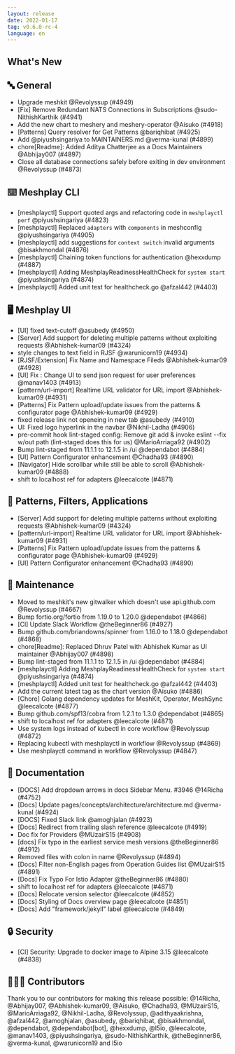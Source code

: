 ```yaml
---
layout: release
date: 2022-01-17
tag: v0.6.0-rc-4
language: en
---
```


## What's New
## 🔤 General
- Upgrade meshkit @Revolyssup (#4949)
- [Fix] Remove Redundant NATS Connections in Subscriptions @sudo-NithishKarthik (#4941)
- Add the new chart to meshery and meshery-operator @Aisuko (#4918)
- [Patterns] Query resolver for Get Patterns @bariqhibat (#4925)
- Add @piyushsingariya to MAINTAINERS.md @verma-kunal (#4899)
- chore[Readme]: Added Aditya Chatterjee as a Docs Maintainers @Abhijay007 (#4897)
-  Close all database connections safely before exiting in dev environment  @Revolyssup (#4873)

## ⌨️ Meshplay CLI

- [meshplayctl] Support quoted args and refactoring code in `meshplayctl perf` @piyushsingariya (#4823)
- [meshplayctl] Replaced `adapters` with `components` in meshconfig @piyushsingariya (#4905)
- [meshplayctl] add suggestions for `context switch` invalid arguments @bisakhmondal (#4876)
- [meshplayctl] Chaining token functions for authentication @hexxdump (#4887)
- [meshplayctl] Adding MeshplayReadinessHealthCheck for `system start` @piyushsingariya (#4874)
- [meshplayctl] Added unit test for healthcheck.go @afzal442 (#4403)

## 🖥 Meshplay UI

- [UI] fixed text-cutoff @asubedy (#4950)
- [Server] Add support for deleting multiple patterns without exploiting requests @Abhishek-kumar09 (#4324)
- style changes to text field in RJSF @warunicorn19 (#4934)
- [RJSF/Extension] Fix Name and Namespace Fileds @Abhishek-kumar09 (#4928)
- [UI] Fix : Change UI to send json request for user preferences @manav1403 (#4913)
- [pattern/url-import] Realtime URL validator for URL import @Abhishek-kumar09 (#4931)
- [Patterns] Fix Pattern upload/update issues from the patterns & configurator page @Abhishek-kumar09 (#4929)
- fixed release link not openeing in new tab @asubedy (#4910)
- UI: Fixed logo hyperlink in the navbar @Nikhil-Ladha (#4906)
- pre-commit hook lint-staged config: Remove git add & invoke eslint --fix w/out path (lint-staged does this for us) @MarioArriaga92 (#4902)
- Bump lint-staged from 11.1.1 to 12.1.5 in /ui @dependabot (#4884)
- [UI] Pattern Configurator enhancement  @Chadha93 (#4890)
- [Navigator] Hide scrollbar while still be able to scroll @Abhishek-kumar09 (#4888)
- shift to localhost ref for adapters @leecalcote (#4871)

## 🔋 Patterns, Filters, Applications

- [Server] Add support for deleting multiple patterns without exploiting requests @Abhishek-kumar09 (#4324)
- [pattern/url-import] Realtime URL validator for URL import @Abhishek-kumar09 (#4931)
- [Patterns] Fix Pattern upload/update issues from the patterns & configurator page @Abhishek-kumar09 (#4929)
- [UI] Pattern Configurator enhancement  @Chadha93 (#4890)

## 🧰 Maintenance

- Moved to meshkit's new gitwalker which doesn't use api.github.com @Revolyssup (#4667)
- Bump fortio.org/fortio from 1.19.0 to 1.20.0 @dependabot (#4866)
- [Cl] Update Slack Workflow @theBeginner86 (#4927)
- Bump github.com/briandowns/spinner from 1.16.0 to 1.18.0 @dependabot (#4868)
- chore[Readme]: Replaced Dhruv Patel with Abhishek Kumar as UI maintainer @Abhijay007 (#4898)
- Bump lint-staged from 11.1.1 to 12.1.5 in /ui @dependabot (#4884)
- [meshplayctl] Adding MeshplayReadinessHealthCheck for `system start` @piyushsingariya (#4874)
- [meshplayctl] Added unit test for healthcheck.go @afzal442 (#4403)
- Add the current latest tag as the chart version @Aisuko (#4886)
- [Chore] Golang dependency updates for MeshKit, Operator, MeshSync @leecalcote (#4877)
- Bump github.com/spf13/cobra from 1.2.1 to 1.3.0 @dependabot (#4865)
- shift to localhost ref for adapters @leecalcote (#4871)
- Use system logs instead of kubectl in core workflow @Revolyssup (#4872)
- Replacing kubectl with meshplayctl in workflow @Revolyssup (#4869)
- Use meshplayctl command in workflow @Revolyssup (#4847)

## 📖 Documentation

- [DOCS] Add dropdown arrows in docs Sidebar Menu. #3946 @14Richa (#4752)
- [Docs] Update pages/concepts/architecture/architecture.md @verma-kunal (#4924)
- [DOCS] Fixed Slack link @amoghjalan (#4923)
- [Docs] Redirect from trailing slash reference @leecalcote (#4919)
- Doc fix for Providers @MUzairS15 (#4908)
- [docs] Fix typo in the earliest service mesh versions @theBeginner86 (#4912)
- Removed files with colon in name @Revolyssup (#4894)
- [Docs] Filter non-English pages from Operation Guides list @MUzairS15 (#4891)
- [Docs] Fix Typo For Istio Adapter @theBeginner86 (#4880)
- shift to localhost ref for adapters @leecalcote (#4871)
- [Docs] Relocate version selector @leecalcote (#4852)
- [Docs] Styling of Docs overview page @leecalcote (#4851)
- [Docs] Add "framework/jekyll" label @leecalcote (#4849)

## 🔒 Security

- [CI] Security: Upgrade to docker image to Alpine 3.15 @leecalcote (#4838)

## 👨🏽‍💻 Contributors

Thank you to our contributors for making this release possible:
@14Richa, @Abhijay007, @Abhishek-kumar09, @Aisuko, @Chadha93, @MUzairS15, @MarioArriaga92, @Nikhil-Ladha, @Revolyssup, @adithyaakrishna, @afzal442, @amoghjalan, @asubedy, @bariqhibat, @bisakhmondal, @dependabot, @dependabot[bot], @hexxdump, @l5io, @leecalcote, @manav1403, @piyushsingariya, @sudo-NithishKarthik, @theBeginner86, @verma-kunal, @warunicorn19 and l5io
